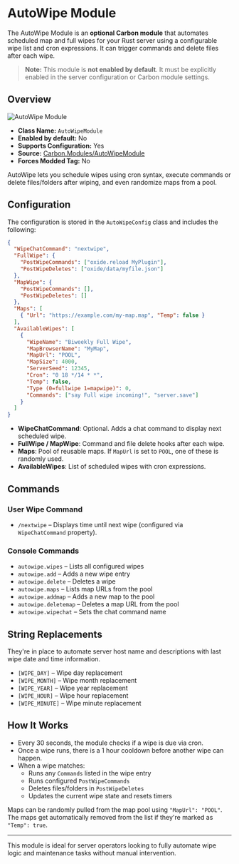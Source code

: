 # AutoWipe Module

The AutoWipe Module is an **optional Carbon module** that automates scheduled map and full wipes for your Rust server using a configurable wipe list and cron expressions. It can trigger commands and delete files after each wipe.

> **Note:** This module is **not enabled by default**. It must be explicitly enabled in the server configuration or Carbon module settings.


## Overview
![AutoWipe Module](/misc/autowipe_a.webp)

- **Class Name:** `AutoWipeModule`
- **Enabled by default:** No
- **Supports Configuration:** Yes
- **Source:** [Carbon.Modules/AutoWipeModule](https://github.com/CarbonCommunity/Carbon.Modules/tree/develop/src/AutoWipeModule)
- **Forces Modded Tag:** No

AutoWipe lets you schedule wipes using cron syntax, execute commands or delete files/folders after wiping, and even randomize maps from a pool.


## Configuration
The configuration is stored in the `AutoWipeConfig` class and includes the following:

```json
{
  "WipeChatCommand": "nextwipe",
  "FullWipe": {
    "PostWipeCommands": ["oxide.reload MyPlugin"],
    "PostWipeDeletes": ["oxide/data/myfile.json"]
  },
  "MapWipe": {
    "PostWipeCommands": [],
    "PostWipeDeletes": []
  },
  "Maps": [
    { "Url": "https://example.com/my-map.map", "Temp": false }
  ],
  "AvailableWipes": [
    {
      "WipeName": "Biweekly Full Wipe",
      "MapBrowserName": "MyMap",
      "MapUrl": "POOL",
      "MapSize": 4000,
      "ServerSeed": 12345,
      "Cron": "0 18 */14 * *",
      "Temp": false,
      "Type (0=fullwipe 1=mapwipe)": 0,
      "Commands": ["say Full wipe incoming!", "server.save"]
    }
  ]
}
```

- **WipeChatCommand**: Optional. Adds a chat command to display next scheduled wipe.
- **FullWipe / MapWipe**: Command and file delete hooks after each wipe.
- **Maps**: Pool of reusable maps. If `MapUrl` is set to `POOL`, one of these is randomly used.
- **AvailableWipes**: List of scheduled wipes with cron expressions.


## Commands

### User Wipe Command
- `/nextwipe` – Displays time until next wipe (configured via `WipeChatCommand` property).

### Console Commands
- `autowipe.wipes` – Lists all configured wipes
- `autowipe.add` – Adds a new wipe entry
- `autowipe.delete` – Deletes a wipe
- `autowipe.maps` – Lists map URLs from the pool
- `autowipe.addmap` – Adds a new map to the pool
- `autowipe.deletemap` – Deletes a map URL from the pool
- `autowipe.wipechat` – Sets the chat command name

## String Replacements
They're in place to automate server host name and descriptions with last wipe date and time information.
- `[WIPE_DAY]` – Wipe day replacement
- `[WIPE_MONTH]` – Wipe month replacement
- `[WIPE_YEAR]` – Wipe year replacement
- `[WIPE_HOUR]` – Wipe hour replacement
- `[WIPE_MINUTE]` – Wipe minute replacement

## How It Works
- Every 30 seconds, the module checks if a wipe is due via cron.
- Once a wipe runs, there is a 1 hour cooldown before another wipe can happen.
- When a wipe matches:
  - Runs any `Commands` listed in the wipe entry
  - Runs configured `PostWipeCommands`
  - Deletes files/folders in `PostWipeDeletes`
  - Updates the current wipe state and resets timers

Maps can be randomly pulled from the map pool using `"MapUrl": "POOL"`. <br>
The maps get automatically removed from the list if they're marked as `"Temp": true`.

---

This module is ideal for server operators looking to fully automate wipe logic and maintenance tasks without manual intervention.